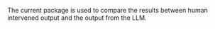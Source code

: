 The current package is used to compare the results between human intervened output and the output from the LLM.